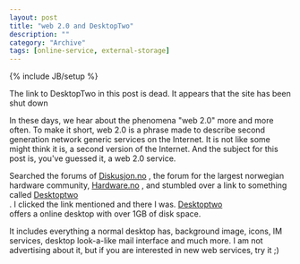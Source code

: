 ```yaml
--- 
layout: post 
title: "web 2.0 and DesktopTwo"
description: ""
category: "Archive"
tags: [online-service, external-storage]
---
```

{% include JB/setup %}  

<div class="alert alert-warning" role="alert"><span class="glyphicon glyphicon-warning-sign"></span>The link to DesktopTwo in this post is dead. It appears that the site has been shut down</div>

In these days, we hear about the phenomena "web 2.0" more and more often. To make it short, web 2.0 is a phrase made to describe second generation network generic services on the Internet. It is not like some might think it is, a second version of the Internet. And the subject for this post is, you've guessed it, a web 2.0 service.

Searched the forums of <a href="http://www.diskusjon.no">Diskusjon.no</a> , the forum for the largest norwegian hardware community, <a href="http://www.hardware.no">Hardware.no</a> , and stumbled over a link to something called <a href="http://desktoptwo.com/">Desktoptwo</a> <br/>. I clicked the link mentioned and there I was. <a href="http://desktoptwo.com/">Desktoptwo</a> <br/> offers a online desktop with over 1GB of disk space. 

It includes everything a normal desktop has, background image, icons, IM services, desktop look-a-like mail interface and much more. I am not advertising about it, but if you are interested in new web services, try it ;)
